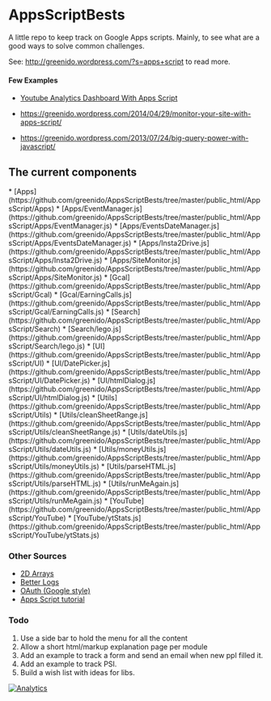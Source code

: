 AppsScriptBests
===============

A little repo to keep track on Google Apps scripts. 
Mainly, to see what are a good ways to solve common challenges.

See: http://greenido.wordpress.com/?s=apps+script to read more.
<h4>Few Examples</h4>

* <a href="https://greenido.wordpress.com/2014/08/04/youtube-analytics-dashboard-with-apps-script/">Youtube Analytics Dashboard With Apps Script</a>

* https://greenido.wordpress.com/2014/04/29/monitor-your-site-with-apps-script/

* https://greenido.wordpress.com/2013/07/24/big-query-power-with-javascript/

<h2>The current components</h2>
  * [Apps](https://github.com/greenido/AppsScriptBests/tree/master/public_html/AppsScript/Apps)
  * [Apps/EventManager.js](https://github.com/greenido/AppsScriptBests/tree/master/public_html/AppsScript/Apps/EventManager.js)
  * [Apps/EventsDateManager.js](https://github.com/greenido/AppsScriptBests/tree/master/public_html/AppsScript/Apps/EventsDateManager.js)
  * [Apps/Insta2Drive.js](https://github.com/greenido/AppsScriptBests/tree/master/public_html/AppsScript/Apps/Insta2Drive.js)
  * [Apps/SiteMonitor.js](https://github.com/greenido/AppsScriptBests/tree/master/public_html/AppsScript/Apps/SiteMonitor.js)
  * [Gcal](https://github.com/greenido/AppsScriptBests/tree/master/public_html/AppsScript/Gcal)
  * [Gcal/EarningCalls.js](https://github.com/greenido/AppsScriptBests/tree/master/public_html/AppsScript/Gcal/EarningCalls.js)
  * [Search](https://github.com/greenido/AppsScriptBests/tree/master/public_html/AppsScript/Search)
  * [Search/lego.js](https://github.com/greenido/AppsScriptBests/tree/master/public_html/AppsScript/Search/lego.js)
  * [UI](https://github.com/greenido/AppsScriptBests/tree/master/public_html/AppsScript/UI)
  * [UI/DatePicker.js](https://github.com/greenido/AppsScriptBests/tree/master/public_html/AppsScript/UI/DatePicker.js)
  * [UI/htmlDialog.js](https://github.com/greenido/AppsScriptBests/tree/master/public_html/AppsScript/UI/htmlDialog.js)
  * [Utils](https://github.com/greenido/AppsScriptBests/tree/master/public_html/AppsScript/Utils)
  * [Utils/cleanSheetRange.js](https://github.com/greenido/AppsScriptBests/tree/master/public_html/AppsScript/Utils/cleanSheetRange.js)
  * [Utils/dateUtils.js](https://github.com/greenido/AppsScriptBests/tree/master/public_html/AppsScript/Utils/dateUtils.js)
  * [Utils/moneyUtils.js](https://github.com/greenido/AppsScriptBests/tree/master/public_html/AppsScript/Utils/moneyUtils.js)
  * [Utils/parseHTML.js](https://github.com/greenido/AppsScriptBests/tree/master/public_html/AppsScript/Utils/parseHTML.js)
  * [Utils/runMeAgain.js](https://github.com/greenido/AppsScriptBests/tree/master/public_html/AppsScript/Utils/runMeAgain.js)
  * [YouTube](https://github.com/greenido/AppsScriptBests/tree/master/public_html/AppsScript/YouTube)
  * [YouTube/ytStats.js](https://github.com/greenido/AppsScriptBests/tree/master/public_html/AppsScript/YouTube/ytStats.js)

<h3>Other Sources</h3>
<ul>
  <li><a href="https://sites.google.com/site/scriptsexamples/custom-methods/2d-arrays-library">2D Arrays</a></li>
  
  <li><a href="https://sites.google.com/site/scriptsexamples/custom-methods/betterlog">Better Logs</a></li>
  
  <li><a href="https://sites.google.com/site/scriptsexamples/custom-methods/google-oauth">OAuth (Google style)</a></li>
  <li>
    <a href="https://sites.google.com/site/appsscripttutorial/">Apps Script tutorial</a>
  </li>
</ul>

### Todo

  1. Use a side bar to hold the menu for all the content
  2. Allow a short html/markup explanation page per module
  3. Add an example to track a form and send an email when new ppl filled it.
  4. Add an example to track PSI.
  5. Build a wish list with ideas for libs.



[![Analytics](https://ga-beacon.appspot.com/UA-65622529-1/AppsScriptBests/main)](https://github.com/igrigorik/ga-beacon)

